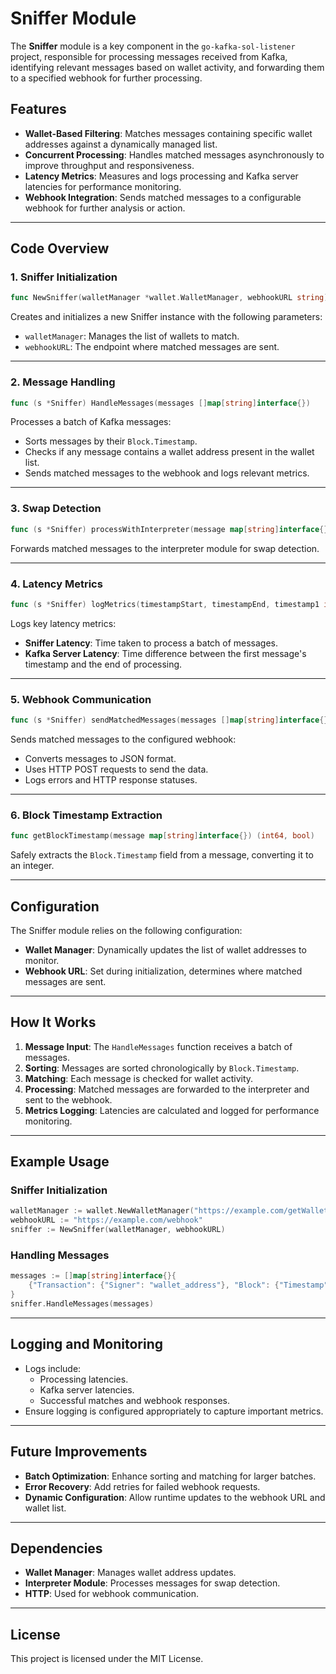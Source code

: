 # Sniffer Module

The **Sniffer** module is a key component in the `go-kafka-sol-listener` project, responsible for processing messages received from Kafka, identifying relevant messages based on wallet activity, and forwarding them to a specified webhook for further processing.

## Features

- **Wallet-Based Filtering**: Matches messages containing specific wallet addresses against a dynamically managed list.
- **Concurrent Processing**: Handles matched messages asynchronously to improve throughput and responsiveness.
- **Latency Metrics**: Measures and logs processing and Kafka server latencies for performance monitoring.
- **Webhook Integration**: Sends matched messages to a configurable webhook for further analysis or action.

---

## Code Overview

### 1. **Sniffer Initialization**
```go
func NewSniffer(walletManager *wallet.WalletManager, webhookURL string) *Sniffer
```
Creates and initializes a new Sniffer instance with the following parameters:
- `walletManager`: Manages the list of wallets to match.
- `webhookURL`: The endpoint where matched messages are sent.

---

### 2. **Message Handling**
```go
func (s *Sniffer) HandleMessages(messages []map[string]interface{})
```
Processes a batch of Kafka messages:
- Sorts messages by their `Block.Timestamp`.
- Checks if any message contains a wallet address present in the wallet list.
- Sends matched messages to the webhook and logs relevant metrics.

---

### 3. **Swap Detection**
```go
func (s *Sniffer) processWithInterpreter(message map[string]interface{})
```
Forwards matched messages to the interpreter module for swap detection.

---

### 4. **Latency Metrics**
```go
func (s *Sniffer) logMetrics(timestampStart, timestampEnd, timestamp1 int64)
```
Logs key latency metrics:
- **Sniffer Latency**: Time taken to process a batch of messages.
- **Kafka Server Latency**: Time difference between the first message's timestamp and the end of processing.

---

### 5. **Webhook Communication**
```go
func (s *Sniffer) sendMatchedMessages(messages []map[string]interface{})
```
Sends matched messages to the configured webhook:
- Converts messages to JSON format.
- Uses HTTP POST requests to send the data.
- Logs errors and HTTP response statuses.

---

### 6. **Block Timestamp Extraction**
```go
func getBlockTimestamp(message map[string]interface{}) (int64, bool)
```
Safely extracts the `Block.Timestamp` field from a message, converting it to an integer.

---

## Configuration

The Sniffer module relies on the following configuration:
- **Wallet Manager**: Dynamically updates the list of wallet addresses to monitor.
- **Webhook URL**: Set during initialization, determines where matched messages are sent.

---

## How It Works

1. **Message Input**:
   The `HandleMessages` function receives a batch of messages.
2. **Sorting**:
   Messages are sorted chronologically by `Block.Timestamp`.
3. **Matching**:
   Each message is checked for wallet activity.
4. **Processing**:
   Matched messages are forwarded to the interpreter and sent to the webhook.
5. **Metrics Logging**:
   Latencies are calculated and logged for performance monitoring.

---

## Example Usage

### Sniffer Initialization
```go
walletManager := wallet.NewWalletManager("https://example.com/getWalletList")
webhookURL := "https://example.com/webhook"
sniffer := NewSniffer(walletManager, webhookURL)
```

### Handling Messages
```go
messages := []map[string]interface{}{
    {"Transaction": {"Signer": "wallet_address"}, "Block": {"Timestamp": 1631234567}},
}
sniffer.HandleMessages(messages)
```

---

## Logging and Monitoring

- Logs include:
  - Processing latencies.
  - Kafka server latencies.
  - Successful matches and webhook responses.
- Ensure logging is configured appropriately to capture important metrics.

---

## Future Improvements

- **Batch Optimization**: Enhance sorting and matching for larger batches.
- **Error Recovery**: Add retries for failed webhook requests.
- **Dynamic Configuration**: Allow runtime updates to the webhook URL and wallet list.

---

## Dependencies

- **Wallet Manager**: Manages wallet address updates.
- **Interpreter Module**: Processes messages for swap detection.
- **HTTP**: Used for webhook communication.

---

## License

This project is licensed under the MIT License.

